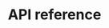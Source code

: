 ---
title: 'API reference'
tags: 'hidden'
meta_title: "API reference - MultiSafepay Docs"

aliases:
    - /support-tab/api
    - /support-tab/magento2/api
---